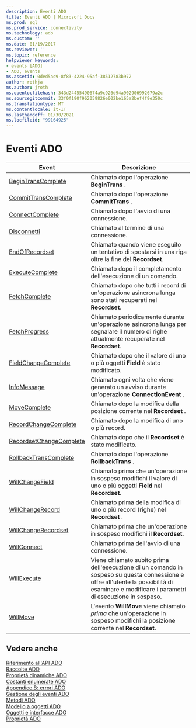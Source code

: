 ```yaml
---
description: Eventi ADO
title: Eventi ADO | Microsoft Docs
ms.prod: sql
ms.prod_service: connectivity
ms.technology: ado
ms.custom: ''
ms.date: 01/19/2017
ms.reviewer: ''
ms.topic: reference
helpviewer_keywords:
- events [ADO]
- ADO, events
ms.assetid: 0ded5ad9-8f83-4224-95af-38512783b972
author: rothja
ms.author: jroth
ms.openlocfilehash: 343d24455490674a9c926d94a902906992679a2c
ms.sourcegitcommit: 33f0f190f962059826e002be165a2bef4f9e350c
ms.translationtype: MT
ms.contentlocale: it-IT
ms.lasthandoff: 01/30/2021
ms.locfileid: "99164925"
---
```

# <a name="ado-events"></a>Eventi ADO

|Event|Descrizione|  
|-|-|  
|[BeginTransComplete](./begintranscomplete-committranscomplete-and-rollbacktranscomplete-events-ado.md)|Chiamato dopo l'operazione **BeginTrans** .|  
|[CommitTransComplete](./begintranscomplete-committranscomplete-and-rollbacktranscomplete-events-ado.md)|Chiamato dopo l'operazione **CommitTrans** .|  
|[ConnectComplete](./connectcomplete-and-disconnect-events-ado.md)|Chiamato dopo l'avvio di una connessione.|  
|[Disconnetti](./connectcomplete-and-disconnect-events-ado.md)|Chiamato al termine di una connessione.|  
|[EndOfRecordset](./endofrecordset-event-ado.md)|Chiamato quando viene eseguito un tentativo di spostarsi in una riga oltre la fine del **Recordset**.|  
|[ExecuteComplete](./executecomplete-event-ado.md)|Chiamato dopo il completamento dell'esecuzione di un comando.|  
|[FetchComplete](./fetchcomplete-event-ado.md)|Chiamato dopo che tutti i record di un'operazione asincrona lunga sono stati recuperati nel **Recordset**.|  
|[FetchProgress](./fetchprogress-event-ado.md)|Chiamato periodicamente durante un'operazione asincrona lunga per segnalare il numero di righe attualmente recuperate nel **Recordset**.|  
|[FieldChangeComplete](./willchangefield-and-fieldchangecomplete-events-ado.md)|Chiamato dopo che il valore di uno o più oggetti **Field** è stato modificato.|  
|[InfoMessage](./infomessage-event-ado.md)|Chiamato ogni volta che viene generato un avviso durante un'operazione **ConnectionEvent** .|  
|[MoveComplete](./willmove-and-movecomplete-events-ado.md)|Chiamato dopo la modifica della posizione corrente nel **Recordset** .|  
|[RecordChangeComplete](./willchangerecord-and-recordchangecomplete-events-ado.md)|Chiamato dopo la modifica di uno o più record.|  
|[RecordsetChangeComplete](./willchangerecordset-and-recordsetchangecomplete-events-ado.md)|Chiamato dopo che il **Recordset** è stato modificato.|  
|[RollbackTransComplete](./begintranscomplete-committranscomplete-and-rollbacktranscomplete-events-ado.md)|Chiamato dopo l'operazione **RollbackTrans** .|  
|[WillChangeField](./willchangefield-and-fieldchangecomplete-events-ado.md)|Chiamato prima che un'operazione in sospeso modifichi il valore di uno o più oggetti **Field** nel **Recordset**.|  
|[WillChangeRecord](./willchangerecord-and-recordchangecomplete-events-ado.md)|Chiamato prima della modifica di uno o più record (righe) nel **Recordset** .|  
|[WillChangeRecordset](./willchangerecordset-and-recordsetchangecomplete-events-ado.md)|Chiamato prima che un'operazione in sospeso modifichi il **Recordset**.|  
|[WillConnect](./willconnect-event-ado.md)|Chiamato prima dell'avvio di una connessione.|  
|[WillExecute](./willexecute-event-ado.md)|Viene chiamato subito prima dell'esecuzione di un comando in sospeso su questa connessione e offre all'utente la possibilità di esaminare e modificare i parametri di esecuzione in sospeso.|  
|[WillMove](./willmove-and-movecomplete-events-ado.md)|L'evento **WillMove** viene chiamato *prima* che un'operazione in sospeso modifichi la posizione corrente nel **Recordset**.|  
  
## <a name="see-also"></a>Vedere anche  
 [Riferimento all'API ADO](./ado-api-reference.md)   
 [Raccolte ADO](./ado-collections.md)   
 [Proprietà dinamiche ADO](./ado-dynamic-properties.md)   
 [Costanti enumerate ADO](./ado-enumerated-constants.md)   
 [Appendice B: errori ADO](../../guide/appendixes/appendix-b-ado-errors.md)   
 [Gestione degli eventi ADO](../../guide/data/handling-ado-events.md)   
 [Metodi ADO](./ado-methods.md)   
 [Modello a oggetti ADO](./ado-object-model.md)   
 [Oggetti e interfacce ADO](./ado-objects-and-interfaces.md)   
 [Proprietà ADO](./ado-properties.md)